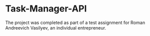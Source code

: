 # Task-Manager-API
The project was completed as part of a test assignment for Roman Andreevich Vasilyev, an individual entrepreneur.
